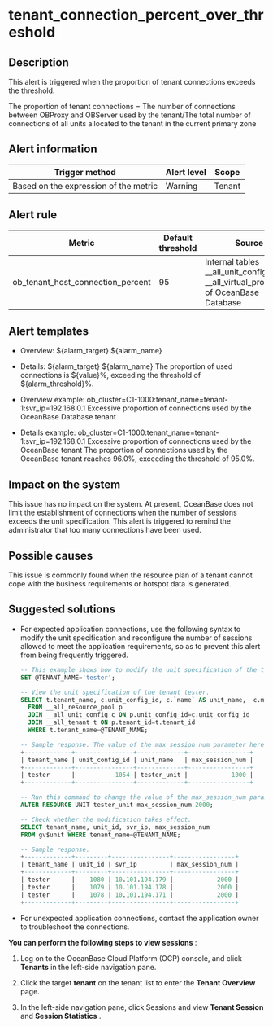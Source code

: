 tenant_connection_percent_over_threshold
=============================================================



**Description**
------------------------------------

This alert is triggered when the proportion of tenant connections exceeds the threshold.

The proportion of tenant connections = The number of connections between OBProxy and OBServer used by the tenant/The total number of connections of all units allocated to the tenant in the current primary zone

**Alert information**
------------------------------------------



|            Trigger method             | Alert level | Scope  |
|---------------------------------------|-------------|--------|
| Based on the expression of the metric | Warning     | Tenant |



**Alert rule**
-----------------------------------



|              Metric               | Default threshold |                                        Source                                         | Duration  | Detection cycle | Elimination cycle |
|-----------------------------------|-------------------|---------------------------------------------------------------------------------------|-----------|-----------------|-------------------|
| ob_tenant_host_connection_percent | 95                | Internal tables __all_unit_config and __all_virtual_processlist of OceanBase Database | 0 seconds | 60 seconds      | 5 minutes         |



**Alert templates**
----------------------------------------

* Overview: \${alarm_target} ${alarm_name}



* Details: \${alarm_target} \${alarm_name} The proportion of used connections is \${value}%, exceeding the threshold of ${alarm_threshold}%.



* Overview example: ob_cluster=C1-1000:tenant_name=tenant-1:svr_ip=192.168.0.1 Excessive proportion of connections used by the OceanBase Database tenant



* Details example: ob_cluster=C1-1000:tenant_name=tenant-1:svr_ip=192.168.0.1 Excessive proportion of connections used by the OceanBase tenant The proportion of connections used by the OceanBase tenant reaches 96.0%, exceeding the threshold of 95.0%.






**Impact on the system**
---------------------------------------------

This issue has no impact on the system. At present, OceanBase does not limit the establishment of connections when the number of sessions exceeds the unit specification. This alert is triggered to remind the administrator that too many connections have been used.

**Possible causes**
----------------------------------------

This issue is commonly found when the resource plan of a tenant cannot cope with the business requirements or hotspot data is generated.

**Suggested solutions**
--------------------------------------------

* For expected application connections, use the following syntax to modify the unit specification and reconfigure the number of sessions allowed to meet the application requirements, so as to prevent this alert from being frequently triggered.

  ```sql
  -- This example shows how to modify the unit specification of the tenant tester.
  SET @TENANT_NAME='tester';

  -- View the unit specification of the tenant tester.
  SELECT t.tenant_name, c.unit_config_id, c.`name` AS unit_name,  c.max_session_num
    FROM __all_resource_pool p
    JOIN __all_unit_config c ON p.unit_config_id=c.unit_config_id
    JOIN __all_tenant t ON p.tenant_id=t.tenant_id
    WHERE t.tenant_name=@TENANT_NAME;

  -- Sample response. The value of the max_session_num parameter here is 1000.
  +-------------+----------------+-------------+-----------------+
  | tenant_name | unit_config_id | unit_name   | max_session_num |
  +-------------+----------------+-------------+-----------------+
  | tester      |           1054 | tester_unit |            1000 |
  +-------------+----------------+-------------+-----------------+

  -- Run this command to change the value of the max_session_num parameter to 2000.
  ALTER RESOURCE UNIT tester_unit max_session_num 2000;

  -- Check whether the modification takes effect.
  SELECT tenant_name, unit_id, svr_ip, max_session_num
  FROM gv$unit WHERE tenant_name=@TENANT_NAME;

  -- Sample response.
  +-------------+---------+----------------+-----------------+
  | tenant_name | unit_id | svr_ip         | max_session_num |
  +-------------+---------+----------------+-----------------+
  | tester      |    1080 | 10.101.194.179 |            2000 |
  | tester      |    1079 | 10.101.194.178 |            2000 |
  | tester      |    1078 | 10.101.194.171 |            2000 |
  +-------------+---------+----------------+-----------------+
  ```



* For unexpected application connections, contact the application owner to troubleshoot the connections.






**You can perform the following steps to view sessions** :

1. Log on to the OceanBase Cloud Platform (OCP) console, and click **Tenants** in the left-side navigation pane.



2. Click the target **tenant** on the tenant list to enter the **Tenant Overview** page.



3. In the left-side navigation pane, click Sessions and view **Tenant Session** and **Session Statistics** .
